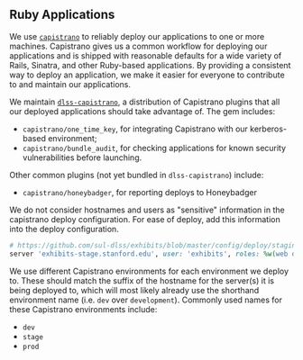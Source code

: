 ## Ruby Applications

We use [`capistrano`](http://capistranorb.com) to reliably deploy our applications to one or more machines. Capistrano gives us a common workflow for deploying our applications and is shipped with reasonable defaults for a wide variety of Rails, Sinatra, and other Ruby-based applications. By providing a consistent way to deploy an application, we make it easier for everyone to contribute to and maintain our applications.

We maintain [`dlss-capistrano`](https://github.com/sul-dlss/dlss-capistrano), a distribution of Capistrano plugins that all our deployed applications should take advantage of. The gem includes:

- `capistrano/one_time_key`, for integrating Capistrano with our kerberos-based environment;
- `capistrano/bundle_audit`, for checking applications for known security vulnerabilities before launching.

Other common plugins (not yet bundled in `dlss-capistrano`) include:

- `capistrano/honeybadger`, for reporting deploys to Honeybadger

We do not consider hostnames and users as "sensitive" information in the capistrano deploy configuration. For ease of deploy, add this information into the deploy configuration.

```ruby
# https://github.com/sul-dlss/exhibits/blob/master/config/deploy/staging.rb#L2
server 'exhibits-stage.stanford.edu', user: 'exhibits', roles: %w(web db app)
```

We use different Capistrano environments for each environment we deploy to. These should match the suffix of the hostname for the server(s) it is being deployed to, which will most likely already use the shorthand environment name (i.e. `dev` over `development`). Commonly used names for these Capistrano environments include:

- `dev`
- `stage`
- `prod`

